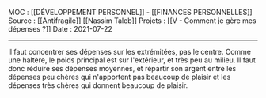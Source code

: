 MOC : [[DÉVELOPPEMENT PERSONNEL]] - [[FINANCES PERSONNELLES]]
Source : [[Antifragile]] [[Nassim Taleb]]
Projets : [[V - Comment je gère mes dépenses ?]]
Date : 2021-07-22
***

Il faut concentrer ses dépenses sur les extrémitées, pas le centre. Comme une haltère, le poids principal est sur l'extérieur, et très peu au milieu. Il faut donc réduire ses dépenses moyennes, et répartir son argent entre les dépenses peu chères qui n'apportent pas beaucoup de plaisir et les dépenses très chères qui donnent beaucoup de plaisir. 
